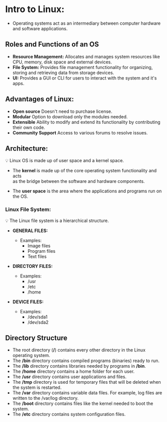 # Intro to Linux:
- Operating systems act as an intermediary between computer hardware and software applications.  

## Roles and Functions of an OS
- **Resource Management:** Allocates and manages system resources like CPU, memory, disk space and external devices.  
- **File System:** Provides file management functionality for organizing, storing and retrieving data from storage devices.  
- **UI:** Provides a GUI or CLI for users to interact with the system and it's apps.  

## Advantages of Linux:

- **Open source** Doesn't need to purchase license.
- **Modular**  Option to download only the modules needed.
- **Extensible** Ability to modify and extend its functionality by contributing their own code.
- **Community Support** Access to various forums to resolve issues.

## Architecture:

💡 Linux OS is made up of user space and a kernel space.

- The **kernel** is made up of the core operating system functionality and acts  
as the bridge between the software and hardware components.

- The **user space** is the area where the applications and programs run on the OS.

### Linux File System:

💡 The Linux file system is a hierarchical structure.

- **GENERAL FILES:** 
    - Examples:
        - Image files
        - Program files
        - Text files  

- **DIRECTORY FILES:**
    - Examples:
        - /usr
        - /etc
        - /home

- **DEVICE FILES:**
    - Examples:
        - /dev/sda1
        - /dev/sda2


## Directory Structure

- The root directory (**/**) contains every other directory in the Linux operating system.
- The **/bin** directory contains compiled programs (binaries) ready to run.
- The **/lib** directory contains libraries needed by programs in **/bin**.
- The **/home** directory contains a home folder for each user.
- The **/usr** directory contains user applications and files.
- The **/tmp** directory is used for temporary files that will be deleted when the system is restarted.
- The **/var** directory contains variable data files. For example, log files are written to the /var/log directory.
- The **/boot** directory contains files like the kernel needed to boot the system.
- The **/etc** directory contains system configuration files.
